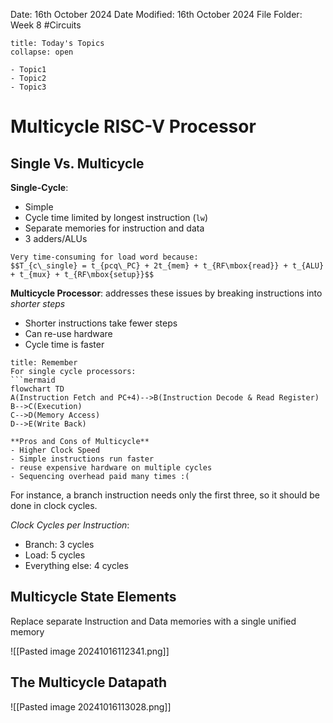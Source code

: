 Date: 16th October 2024
Date Modified: 16th October 2024
File Folder: Week 8
#Circuits

```ad-abstract
title: Today's Topics
collapse: open

- Topic1
- Topic2
- Topic3

```

# Multicycle RISC-V Processor

## Single Vs. Multicycle

**Single-Cycle**:
+ Simple
+ Cycle time limited by longest instruction (`lw`)
+ Separate memories for instruction and data 
+ 3 adders/ALUs

```ad-warning
Very time-consuming for load word because:
$$T_{c\_single} = t_{pcq\_PC} + 2t_{mem} + t_{RF\mbox{read}} + t_{ALU} + t_{mux} + t_{RF\mbox{setup}}$$
```

**Multicycle Processor**: addresses these issues by breaking instructions into *shorter steps*
- Shorter instructions take fewer steps
- Can re-use hardware
- Cycle time is faster

```ad-note
title: Remember
For single cycle processors:
```mermaid
flowchart TD
A(Instruction Fetch and PC+4)-->B(Instruction Decode & Read Register)
B-->C(Execution)
C-->D(Memory Access)
D-->E(Write Back)
```

```ad-example
**Pros and Cons of Multicycle**
- Higher Clock Speed
- Simple instructions run faster
- reuse expensive hardware on multiple cycles
- Sequencing overhead paid many times :(
```

For instance, a branch instruction needs only the first three, so it should be done in clock cycles.

*Clock Cycles per Instruction*:
- Branch: 3 cycles
- Load: 5 cycles
- Everything else: 4 cycles

## Multicycle State Elements

Replace separate Instruction and Data memories with a single unified memory

![[Pasted image 20241016112341.png]]

## The Multicycle Datapath

![[Pasted image 20241016113028.png]]


